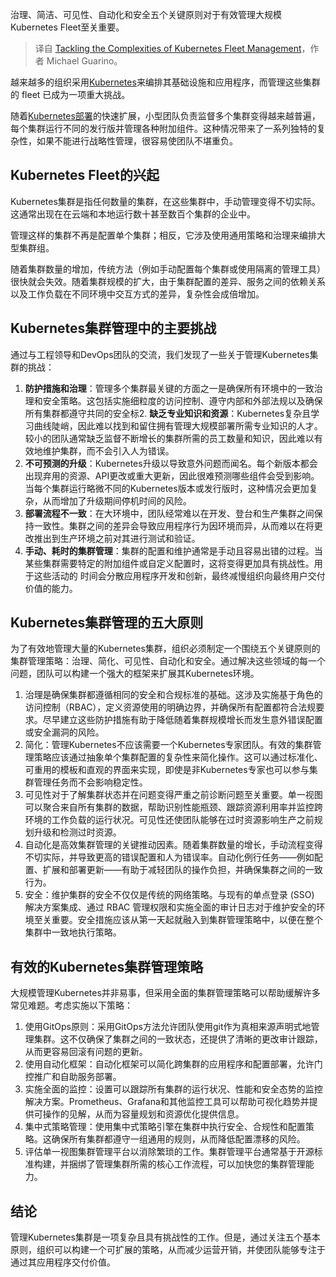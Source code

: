 
<!--
title: 应对Kubernetes Fleet管理的复杂性
cover: https://cdn.thenewstack.io/media/2024/10/d3f93db2-fleet.jpg
-->

治理、简洁、可见性、自动化和安全五个关键原则对于有效管理大规模Kubernetes Fleet至关重要。

> 译自 [Tackling the Complexities of Kubernetes Fleet Management](https://thenewstack.io/tackling-the-complexities-of-kubernetes-fleet-management/)，作者 Michael Guarino。

越来越多的组织采用[Kubernetes](https://thenewstack.io/kubernetes/)来编排其基础设施和应用程序，而管理这些集群的 fleet 已成为一项重大挑战。

随着[Kubernetes部署](https://thenewstack.io/kubernetes-deployments-work/)的快速扩展，小型团队负责监督多个集群变得越来越普遍，每个集群运行不同的发行版并管理各种附加组件。这种情况带来了一系列独特的复杂性，如果不能进行战略性管理，很容易使团队不堪重负。

## Kubernetes Fleet的兴起

Kubernetes集群是指任何数量的集群，在这些集群中，手动管理变得不切实际。这通常出现在在云端和本地运行数十甚至数百个集群的企业中。

管理这样的集群不再是配置单个集群；相反，它涉及使用通用策略和治理来编排大型集群组。

随着集群数量的增加，传统方法（例如手动配置每个集群或使用隔离的管理工具）很快就会失效。随着集群规模的扩大，由于集群配置的差异、服务之间的依赖关系以及工作负载在不同环境中交互方式的差异，复杂性会成倍增加。

## Kubernetes集群管理中的主要挑战

通过与工程领导和DevOps团队的交流，我们发现了一些关于管理Kubernetes集群的挑战：

1. **防护措施和治理**：管理多个集群最关键的方面之一是确保所有环境中的一致治理和安全策略。这包括实施细粒度的访问控制、遵守内部和外部法规以及确保所有集群都遵守共同的安全标2. **缺乏专业知识和资源**：Kubernetes复杂且学习曲线陡峭，因此难以找到和留住拥有管理大规模部署所需专业知识的人才。较小的团队通常缺乏监督不断增长的集群所需的员工数量和知识，因此难以有效地维护集群，而不会引入人为错误。
3. **不可预测的升级**：Kubernetes升级以导致意外问题而闻名。每个新版本都会出现弃用的资源、API更改或重大更新，因此很难预测哪些组件会受到影响。当每个集群运行略微不同的Kubernetes版本或发行版时，这种情况会更加复杂，从而增加了升级期间停机时间的风险。
4. **部署流程不一致**：在大环境中，团队经常难以在开发、登台和生产集群之间保持一致性。集群之间的差异会导致应用程序行为因环境而异，从而难以在将更改推出到生产环境之前对其进行测试和验证。
5. **手动、耗时的集群管理**：集群的配置和维护通常是手动且容易出错的过程。当某些集群需要特定的附加组件或自定义配置时，这将变得更加具有挑战性。用于这些活动的 时间会分散应用程序开发和创新，最终减慢组织向最终用户交付价值的能力。

## Kubernetes集群管理的五大原则

为了有效地管理大量的Kubernetes集群，组织必须制定一个围绕五个关键原则的集群管理策略：治理、简化、可见性、自动化和安全。通过解决这些领域的每一个问题，团队可以构建一个强大的框架来扩展其Kubernetes环境。

1. 治理是确保集群都遵循相同的安全和合规标准的基础。这涉及实施基于角色的访问控制（RBAC），定义资源使用的明确边界，并确保所有配置都符合法规要求。尽早建立这些防护措施有助于降低随着集群规模增长而发生意外错误配置或安全漏洞的风险。
2. 简化：管理Kubernetes不应该需要一个Kubernetes专家团队。有效的集群管理策略应该通过抽象单个集群配置的复杂性来简化操作。这可以通过标准化、可重用的模板和直观的界面来实现，即使是非Kubernetes专家也可以参与集群管理任务而不会影响稳定性。
3. 可见性对于了解集群状态并在问题变得严重之前诊断问题至关重要。单一视图可以聚合来自所有集群的数据，帮助识别性能瓶颈、跟踪资源利用率并监控跨环境的工作负载的运行状况。可见性还使团队能够在过时资源影响生产之前规划升级和检测过时资源。
4. 自动化是高效集群管理的关键推动因素。随着集群数量的增长，手动流程变得不切实际，并导致更高的错误配置和人为错误率。自动化例行任务——例如配置、扩展和部署更新——有助于减轻团队的操作负担，并确保集群之间的一致行为。
5. 安全：维护集群的安全不仅仅是传统的网络策略。与现有的单点登录 (SSO) 解决方案集成、通过 RBAC 管理权限和实施全面的审计日志对于维护安全的环境至关重要。安全措施应该从第一天起就融入到集群管理策略中，以便在整个集群中一致地执行策略。

## 有效的Kubernetes集群管理策略

大规模管理Kubernetes并非易事，但采用全面的集群管理策略可以帮助缓解许多常见难题。考虑实施以下策略：

1. 使用GitOps原则：采用GitOps方法允许团队使用git作为真相来源声明式地管理集群。这不仅确保了集群之间的一致状态，还提供了清晰的更改审计跟踪，从而更容易回滚有问题的更新。
2. 使用自动化框架：自动化框架可以简化跨集群的应用程序和配置部署，允许门控推广和自助服务部署。
3. 实施全面的监控：设置可以跟踪所有集群的运行状况、性能和安全态势的监控解决方案。Prometheus、Grafana和其他监控工具可以帮助可视化趋势并提供可操作的见解，从而为容量规划和资源优化提供信息。
4. 集中式策略管理：使用集中式策略引擎在集群中执行安全、合规性和配置策略。这确保所有集群都遵守一组通用的规则，从而降低配置漂移的风险。
5. 评估单一视图集群管理平台以消除繁琐的工作。集群管理平台通常基于开源标准构建，并捆绑了管理集群所需的核心工作流程，可以加快您的集群管理能力。

## 结论

管理Kubernetes集群是一项复杂且具有挑战性的工作。但是，通过关注五个基本原则，组织可以构建一个可扩展的策略，从而减少运营开销，并使团队能够专注于通过其应用程序交付价值。
